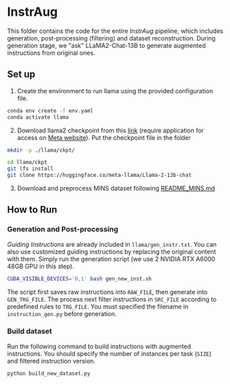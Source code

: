 # InstrAug
This folder contains the code for the entire _InstrAug_ pipeline, which includes generation, post-processing (filtering) and dataset reconstruction. During generation stage, we "ask" LLaMA2-Chat-13B to generate augmented instructions from original ones.

## Set up
1. Create the environment to run llama using the provided configuration file.
```bash
conda env create -f env.yaml
conda activate llama
```

2. Download llama2 checkpoint from this [link](https://huggingface.co/models?search=llama2) (require application for access on [Meta website](https://llama.meta.com/llama-downloads/)). Put the checkpoint file in the folder
```bash
mkdir -p ./llama/ckpt/

cd llama/ckpt
git lfs install
git clone https://huggingface.co/meta-llama/Llama-2-13b-chat
```

3. Download and preprocess MINS dataset following [README_MINS.md](README_MINS.md)

## How to Run
### Generation and Post-processing
_Guiding Instructions_ are already included in `llama/gen_instr.txt`. You can also use customized guiding instructions by replacing the original content with them. 
Simply run the generation script (we use 2 NVIDIA RTX A6000 48GB GPU in this step). 

```bash
CUDA_VISIBLE_DEVICES='0,1' bash gen_new_inst.sh 
```
The script first saves raw instructions into `RAW_FILE`, then generate into `GEN_TRG_FILE`. 
The process next filter instructions in `SRC_FILE` according to predefined rules to `TRG_FILE`.
You must specified the filename in `instruction_gen.py` before generation.

### Build dataset
Run the following command to build instructions with augmented instructions. You should specify the number of instances per task (`SIZE`) and filtered instruction version.
```bash
python build_new_dataset.py
```
